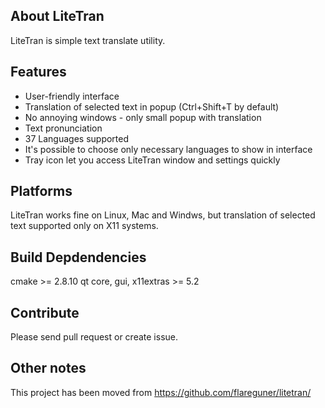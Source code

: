 About LiteTran
--------------
LiteTran is simple text translate utility.


Features
--------
- User-friendly interface
- Translation of selected text in popup (Ctrl+Shift+T by default)
- No annoying windows - only small popup with translation
- Text pronunciation
- 37 Languages supported
- It's possible to choose only necessary languages to show in interface
- Tray icon let you access LiteTran window and settings quickly


Platforms
---------
LiteTran works fine on Linux, Mac and Windws, but translation of selected text supported only on X11 systems.


Build Depdendencies
-------------------
cmake >= 2.8.10
qt core, gui, x11extras >= 5.2


Contribute
----------
Please send pull request or create issue.

Other notes
-----------

This project has been moved from https://github.com/flareguner/litetran/